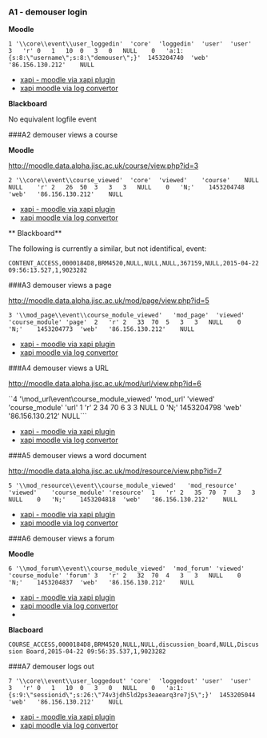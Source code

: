 ### A1 - demouser login

**Moodle**

``1	'\\core\\event\\user_loggedin'	'core'	'loggedin'	'user'	'user'	3	'r'	0	1	10	0	3	0	NULL	0	'a:1:{s:8:\"username\";s:8:\"demouser\";}'	1453204740	'web'	'86.156.130.212'	NULL``

* [xapi - moodle via xapi plugin](manual/A1.js)
* [xapi moodle via log convertor](auto/A1.js)

**Blackboard**

No equivalent logfile event

###A2 demouser views a course

**Moodle**

http://moodle.data.alpha.jisc.ac.uk/course/view.php?id=3

``2	'\\core\\event\\course_viewed'	'core'	'viewed'	'course'	NULL	NULL	'r'	2	26	50	3	3	3	NULL	0	'N;'	1453204748	'web'	'86.156.130.212'	NULL``

* [xapi - moodle via xapi plugin](manual/A2.js)
* [xapi moodle via log convertor](auto/A2.js)

** Blackboard**

The following is currently a similar, but not identifical, event:

```CONTENT_ACCESS,0000184D8,BRM4520,NULL,NULL,NULL,367159,NULL,2015-04-22 09:56:13.527,1,9023282```

###A3 demouser views a page

http://moodle.data.alpha.jisc.ac.uk/mod/page/view.php?id=5

``3	'\\mod_page\\event\\course_module_viewed'	'mod_page'	'viewed'	'course_module'	'page'	2	'r'	2	33	70	5	3	3	NULL	0	'N;'	1453204773	'web'	'86.156.130.212'	NULL``

* [xapi - moodle via xapi plugin](manual/A3.js)
* [xapi moodle via log convertor](auto/A3.js)

###A4 demouser views a URL

http://moodle.data.alpha.jisc.ac.uk/mod/url/view.php?id=6

``4	'\\mod_url\\event\\course_module_viewed'	'mod_url'	'viewed'	'course_module'	'url'	1	'r'	2	34	70	6	3	3	NULL	0	'N;'	1453204798	'web'	'86.156.130.212'	NULL```

* [xapi - moodle via xapi plugin](manual/A4.js)
* [xapi moodle via log convertor](auto/A4.js)

###A5 demouser views a word document

http://moodle.data.alpha.jisc.ac.uk/mod/resource/view.php?id=7 

``5	'\\mod_resource\\event\\course_module_viewed'	'mod_resource'	'viewed'	'course_module'	'resource'	1	'r'	2	35	70	7	3	3	NULL	0	'N;'	1453204818	'web'	'86.156.130.212'	NULL``

* [xapi - moodle via xapi plugin](manual/A5.js)
* [xapi moodle via log convertor](auto/A5.js)

###A6  demouser views a forum

**Moodle**

``6	'\\mod_forum\\event\\course_module_viewed'	'mod_forum'	'viewed'	'course_module'	'forum'	3	'r'	2	32	70	4	3	3	NULL	0	'N;'	1453204837	'web'	'86.156.130.212'	NULL``

* [xapi - moodle via xapi plugin](manual/A6.js)
* [xapi moodle via log convertor](auto/A6.js)
* 
**Blacboard**

``COURSE_ACCESS,0000184D8,BRM4520,NULL,NULL,discussion_board,NULL,Discussion Board,2015-04-22 09:56:35.537,1,9023282``


###A7 demouser logs out

``7	'\\core\\event\\user_loggedout'	'core'	'loggedout'	'user'	'user'	3	'r'	0	1	10	0	3	0	NULL	0	'a:1:{s:9:\"sessionid\";s:26:\"74v3jdh5ld2ps3eaearq3re7j5\";}'	1453205044	'web'	'86.156.130.212'	NULL
``
* [xapi - moodle via xapi plugin](manual/A7.js)
* [xapi moodle via log convertor](auto/A7.js)
